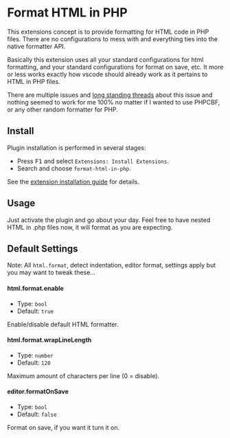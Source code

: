 # Format HTML in PHP
This extensions concept is to provide formatting for HTML code in PHP files. There are no configurations to mess with and everything ties into the native formatter API.

Basically this extension uses all your standard configurations for html formatting, and your standard configurations for format on save, etc. It more or less works exactly how vscode should already work as it pertains to HTML in PHP files.

There are multiple issues and [long standing threads]("https://stackoverflow.com/questions/41330707/how-to-format-php-files-with-html-markup-in-visual-studio-code") about this issue and nothing seemed to work for me 100% no matter if I wanted to use PHPCBF, or any other random formatter for PHP.

## Install

Plugin installation is performed in several stages:

  * Press <kbd>F1</kbd> and select `Extensions: Install Extensions`.
  * Search and choose `format-html-in-php`.

See the [extension installation guide](https://code.visualstudio.com/docs/editor/extension-gallery) for details.

## Usage

Just activate the plugin and go about your day. Feel free to have nested HTML in .php files now, it will format as you are expecting.

## Default Settings

Note: All `html.format`, detect indentation, editor format, settings apply but you may want to tweak these...

#### html.format.enable

  * Type: `bool`
  * Default: `true`

Enable/disable default HTML formatter.

#### html.format.wrapLineLength

  * Type: `number`
  * Default: `120`

Maximum amount of characters per line (0 = disable).

#### editor.formatOnSave

  * Type: `bool`
  * Default: `false`

Format on save, if you want it turn it on.

